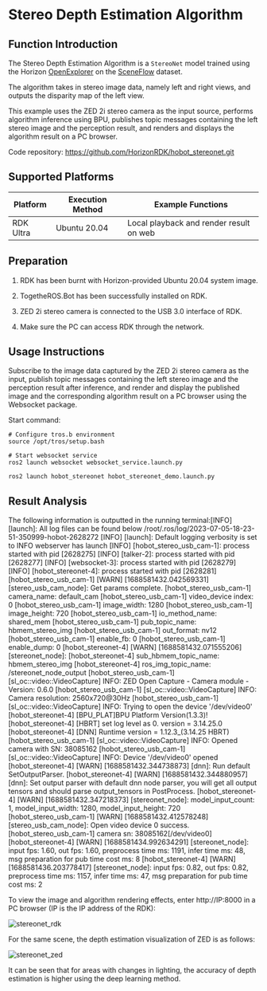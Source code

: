 # Stereo Depth Estimation Algorithm

## Function Introduction

The Stereo Depth Estimation Algorithm is a `StereoNet` model trained using the Horizon [OpenExplorer](https://developer.horizon.cc/api/v1/fileData/horizon_j5_open_explorer_cn_doc/hat/source/examples/stereonet.html) on the [SceneFlow](https://lmb.informatik.uni-freiburg.de/resources/datasets/SceneFlowDatasets.en.html) dataset.

The algorithm takes in stereo image data, namely left and right views, and outputs the disparity map of the left view.

This example uses the ZED 2i stereo camera as the input source, performs algorithm inference using BPU, publishes topic messages containing the left stereo image and the perception result, and renders and displays the algorithm result on a PC browser.

Code repository: <https://github.com/HorizonRDK/hobot_stereonet.git>

## Supported Platforms

| Platform  | Execution Method | Example Functions                      |
| --------- | --------------- | --------------------------------------- |
| RDK Ultra | Ubuntu 20.04    | Local playback and render result on web |

## Preparation

1. RDK has been burnt with Horizon-provided Ubuntu 20.04 system image.

2. TogetheROS.Bot has been successfully installed on RDK.

3. ZED 2i stereo camera is connected to the USB 3.0 interface of RDK.

4. Make sure the PC can access RDK through the network.

## Usage Instructions

Subscribe to the image data captured by the ZED 2i stereo camera as the input, publish topic messages containing the left stereo image and the perception result after inference, and render and display the published image and the corresponding algorithm result on a PC browser using the Websocket package.

Start command:

```shell
# Configure tros.b environment
source /opt/tros/setup.bash

# Start websocket service
ros2 launch websocket websocket_service.launch.py

ros2 launch hobot_stereonet hobot_stereonet_demo.launch.py 
```

## Result Analysis

The following information is outputted in the running terminal:[INFO] [launch]: All log files can be found below /root/.ros/log/2023-07-05-18-23-51-350999-hobot-2628272
[INFO] [launch]: Default logging verbosity is set to INFO
webserver has launch
[INFO] [hobot_stereo_usb_cam-1]: process started with pid [2628275]
[INFO] [talker-2]: process started with pid [2628277]
[INFO] [websocket-3]: process started with pid [2628279]
[INFO] [hobot_stereonet-4]: process started with pid [2628281]
[hobot_stereo_usb_cam-1] [WARN] [1688581432.042569331] [stereo_usb_cam_node]: Get params complete.
[hobot_stereo_usb_cam-1]  camera_name: default_cam
[hobot_stereo_usb_cam-1]  video_device index: 0
[hobot_stereo_usb_cam-1]  image_width: 1280
[hobot_stereo_usb_cam-1]  image_height: 720
[hobot_stereo_usb_cam-1]  io_method_name: shared_mem
[hobot_stereo_usb_cam-1]  pub_topic_name: hbmem_stereo_img
[hobot_stereo_usb_cam-1]  out_format: nv12
[hobot_stereo_usb_cam-1]  enable_fb: 0
[hobot_stereo_usb_cam-1]  enable_dump: 0
[hobot_stereonet-4] [WARN] [1688581432.071555206] [stereonet_node]:
[hobot_stereonet-4]  sub_hbmem_topic_name: hbmem_stereo_img
[hobot_stereonet-4]  ros_img_topic_name: /stereonet_node_output
[hobot_stereo_usb_cam-1] [sl_oc::video::VideoCapture] INFO: ZED Open Capture - Camera module - Version: 0.6.0
[hobot_stereo_usb_cam-1] [sl_oc::video::VideoCapture] INFO: Camera resolution: 2560x720@30Hz
[hobot_stereo_usb_cam-1] [sl_oc::video::VideoCapture] INFO: Trying to open the device '/dev/video0'
[hobot_stereonet-4] [BPU_PLAT]BPU Platform Version(1.3.3)!
[hobot_stereonet-4] [HBRT] set log level as 0. version = 3.14.25.0
[hobot_stereonet-4] [DNN] Runtime version = 1.12.3_(3.14.25 HBRT)
[hobot_stereo_usb_cam-1] [sl_oc::video::VideoCapture] INFO: Opened camera with SN: 38085162
[hobot_stereo_usb_cam-1] [sl_oc::video::VideoCapture] INFO: Device '/dev/video0' opened
[hobot_stereonet-4] [WARN] [1688581432.344738873] [dnn]: Run default SetOutputParser.
[hobot_stereonet-4] [WARN] [1688581432.344880957] [dnn]: Set output parser with default dnn node parser, you will get all output tensors and should parse output_tensors in PostProcess.
[hobot_stereonet-4] [WARN] [1688581432.347218373] [stereonet_node]: model_input_count: 1, model_input_width: 1280, model_input_height: 720
[hobot_stereo_usb_cam-1] [WARN] [1688581432.412578248] [stereo_usb_cam_node]: Open video device 0 success.
[hobot_stereo_usb_cam-1] camera sn: 38085162[/dev/video0]
[hobot_stereonet-4] [WARN] [1688581434.992634291] [stereonet_node]: input fps: 1.60, out fps: 1.60, preprocess time ms: 1191, infer time ms: 48, msg preparation for pub time cost ms: 8
[hobot_stereonet-4] [WARN] [1688581436.203778417] [stereonet_node]: input fps: 0.82, out fps: 0.82, preprocess time ms: 1157, infer time ms: 47, msg preparation for pub time cost ms: 2

To view the image and algorithm rendering effects, enter http://IP:8000 in a PC browser (IP is the IP address of the RDK):

![stereonet_rdk](./image/box_adv/stereonet_rdk.png)

For the same scene, the depth estimation visualization of ZED is as follows:

![stereonet_zed](./image/box_adv/stereonet_zed.png)

It can be seen that for areas with changes in lighting, the accuracy of depth estimation is higher using the deep learning method.